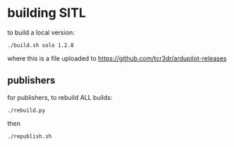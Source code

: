# building SITL

to build a local version:

```
./build.sh solo 1.2.8
```

where this is a file uploaded to https://github.com/tcr3dr/ardupilot-releases

## publishers

for publishers, to rebuild ALL builds:

```
./rebuild.py
```

then

```
./republish.sh
```
